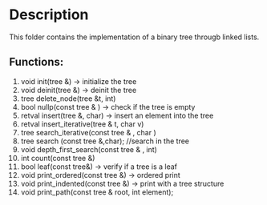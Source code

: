 # Description

This folder contains the implementation of a binary tree througb linked lists.


## Functions:
1. void init(tree &) -> initialize the tree
2. void deinit(tree &) -> deinit the tree 
3. tree delete_node(tree &t, int) 
4. bool nullp(const tree & ) -> check if the tree is empty
5. retval insert(tree &, char) -> insert an element into the tree
6. retval insert_iterative(tree & t, char v)
7. tree search_iterative(const tree & , char ) 
8. tree search (const tree &,char); //search in the tree
9. void depth_first_search(const tree & , int)
10. int count(const tree &)
11. bool leaf(const tree&) -> verify if a tree is a leaf
12. void print_ordered(const tree &) -> ordered print
13. void print_indented(const tree &) -> print with a tree structure
14. void print_path(const tree & root, int element);
